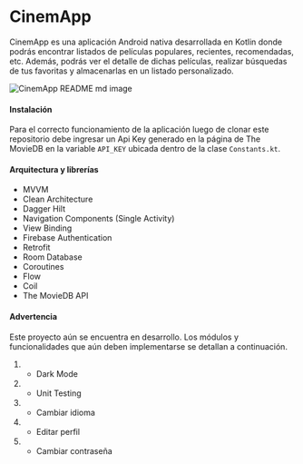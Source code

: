 #  CinemApp

CinemApp es una aplicación Android nativa desarrollada en Kotlin donde podrás encontrar listados de películas populares, recientes, recomendadas, etc. Además, podrás ver el detalle de dichas películas, realizar búsquedas de tus favoritas y almacenarlas en un listado personalizado.

![CinemApp README md image](https://user-images.githubusercontent.com/54419109/108267759-fe686700-7141-11eb-992b-d0cdc13fde4d.png)


#### **Instalación**

Para el correcto funcionamiento de la aplicación luego de clonar este repositorio debe ingresar un Api Key generado en la página de The MovieDB en la variable `API_KEY` ubicada dentro de la clase `Constants.kt`.


#### **Arquitectura y librerías**

- MVVM
- Clean Architecture
- Dagger Hilt
- Navigation Components (Single Activity)
- View Binding
- Firebase Authentication
- Retrofit
- Room Database
- Coroutines
- Flow
- Coil
- The MovieDB API

#### **Advertencia**

Este proyecto aún se encuentra en desarrollo. Los módulos y funcionalidades que aún deben implementarse se detallan a continuación.

1. - Dark Mode
1. - Unit Testing
1. - Cambiar idioma
1. - Editar perfil
1. - Cambiar contraseña
